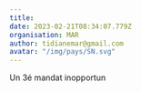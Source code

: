 ```yaml
---
title: 
date: 2023-02-21T08:34:07.779Z
organisation: MAR
author: tidianemar@gmail.com 
avatar: "/img/pays/SN.svg"
---
```


Un 3é mandat inopportun 